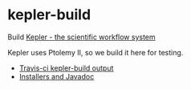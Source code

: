 # kepler-build

Build [Kepler - the scientific workflow system](https://kepler-project.org)

Kepler uses Ptolemy II, so we build it here for testing.

* [Travis-ci kepler-build output](https://travis-ci.org/icyphy/kepler-build)
* [Installers and Javadoc](https://icyphy.github.io/kepler-build/)
